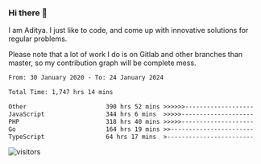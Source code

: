 ### Hi there 👋

I am Aditya. I just like to code, and come up with innovative solutions for regular problems.

Please note that a lot of work I do is on Gitlab and other branches than master, so my contribution graph will be complete mess.

<!--START_SECTION:waka-->

```txt
From: 30 January 2020 - To: 24 January 2024

Total Time: 1,747 hrs 14 mins

Other                      390 hrs 52 mins >>>>>>-------------------   22.37 %
JavaScript                 344 hrs 6 mins  >>>>>--------------------   19.69 %
PHP                        318 hrs 40 mins >>>>>--------------------   18.24 %
Go                         164 hrs 19 mins >>-----------------------   09.40 %
TypeScript                 64 hrs 17 mins  >------------------------   03.68 %
```

<!--END_SECTION:waka-->

![visitors](https://visitor-badge.glitch.me/badge?page_id=BrainBuzzer.visitor-badge&left_color=green&right_color=red)
